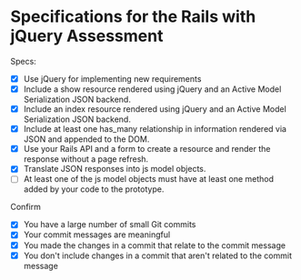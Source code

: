 # Specifications for the Rails with jQuery Assessment

Specs:
- [X] Use jQuery for implementing new requirements
- [X] Include a show resource rendered using jQuery and an Active Model Serialization JSON backend.
- [X] Include an index resource rendered using jQuery and an Active Model Serialization JSON backend.
- [X] Include at least one has_many relationship in information rendered via JSON and appended to the DOM.
- [X] Use your Rails API and a form to create a resource and render the response without a page refresh.
- [X] Translate JSON responses into js model objects.
- [ ] At least one of the js model objects must have at least one method added by your code to the prototype.

Confirm
- [X] You have a large number of small Git commits
- [X] Your commit messages are meaningful
- [X] You made the changes in a commit that relate to the commit message
- [X] You don't include changes in a commit that aren't related to the commit message
